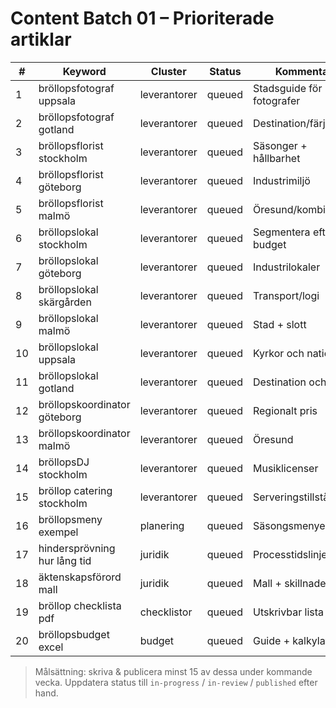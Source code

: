 # Content Batch 01 – Prioriterade artiklar

| # | Keyword | Cluster | Status | Kommentar |
| - | ------- | ------- | ------ | --------- |
| 1 | bröllopsfotograf uppsala | leverantorer | queued | Stadsguide för fotografer |
| 2 | bröllopsfotograf gotland | leverantorer | queued | Destination/färja |
| 3 | bröllopsflorist stockholm | leverantorer | queued | Säsonger + hållbarhet |
| 4 | bröllopsflorist göteborg | leverantorer | queued | Industrimiljö |
| 5 | bröllopsflorist malmö | leverantorer | queued | Öresund/kombination |
| 6 | bröllopslokal stockholm | leverantorer | queued | Segmentera efter budget |
| 7 | bröllopslokal göteborg | leverantorer | queued | Industrilokaler |
| 8 | bröllopslokal skärgården | leverantorer | queued | Transport/logi |
| 9 | bröllopslokal malmö | leverantorer | queued | Stad + slott |
| 10 | bröllopslokal uppsala | leverantorer | queued | Kyrkor och nationer |
| 11 | bröllopslokal gotland | leverantorer | queued | Destination och natur |
| 12 | bröllopskoordinator göteborg | leverantorer | queued | Regionalt pris |
| 13 | bröllopskoordinator malmö | leverantorer | queued | Öresund |
| 14 | bröllopsDJ stockholm | leverantorer | queued | Musiklicenser |
| 15 | bröllop catering stockholm | leverantorer | queued | Serveringstillstånd |
| 16 | bröllopsmeny exempel | planering | queued | Säsongsmenyer |
| 17 | hindersprövning hur lång tid | juridik | queued | Processtidslinje |
| 18 | äktenskapsförord mall | juridik | queued | Mall + skillnader |
| 19 | bröllop checklista pdf | checklistor | queued | Utskrivbar lista |
| 20 | bröllopsbudget excel | budget | queued | Guide + kalkylator |

> Målsättning: skriva & publicera minst 15 av dessa under kommande vecka. Uppdatera status till `in-progress` / `in-review` / `published` efter hand.
